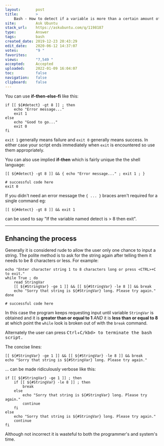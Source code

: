 ```yaml
---
layout:       post
title:        >
    Bash - How to detect if a variable is more than a certain amount of characters
site:         Ask Ubuntu
stack_url:    https://askubuntu.com/q/1198187
type:         Answer
tags:         bash
created_date: 2019-12-23 20:43:29
edit_date:    2020-06-12 14:37:07
votes:        "9 "
favorites:    
views:        "7,549 "
accepted:     Accepted
uploaded:     2022-01-09 16:04:07
toc:          false
navigation:   false
clipboard:    false
---
```


You can use **if-then-else-fi** like this:

``` 
if [[ ${#detect} -gt 8 ]] ; then
    echo "Error message..."
    exit 1
else
    echo "Good to go..."
    exit 0
fi
```

`exit 1` generally means failure and `exit 0` generally means success. In either case your script ends immediately when `exit` is encountered so use them appropriately.

You can also use implied **if-then** which is fairly unique the the shell language:

``` 
[[ ${#detect} -gt 8 ]] && { echo "Error message..." ; exit 1 ; }

# successful code here
exit 0
```

If you didn't need an error message the `{ ... }` braces aren't required for a single command eg:

``` 
[[ ${#detect} -gt 8 ]] && exit 1

```

can be used to say "If the variable named detect is > 8 then exit".


----------

## Enhancing the process

Generally it is considered rude to allow the user only one chance to input a string. The polite method is to ask for the string again after telling them it needs to be 8 characters or less. For example:

``` 
echo "Enter character string 1 to 8 characters long or press <CTRL>+C to exit."
while True ; do
    read StringVar
    [[ ${#StringVar} -ge 1 ]] && [[ ${#StringVar} -le 8 ]] && break
    echo "Sorry that string is ${#StringVar} long. Please try again."
done

# successful code here

```

In this case the program keeps requesting input until variable `StringVar` is obtained and it is **greater than or equal to 1** *AND* it is **less than or equal to 8** at which point the `while` look is broken out of with the `break` command.

Alternately the user can press <kbd>Ctrl</kbd>+<kbd>C/kbd> to terminate the bash script.

The concise lines:

``` 
[[ ${#StringVar} -ge 1 ]] && [[ ${#StringVar} -le 8 ]] && break
echo "Sorry that string is ${#StringVar} long. Please try again."

```

... can be made ridiculously verbose like this:

``` 
if [[ ${#StringVar} -ge 1 ]] ; then
    if [[ ${#StringVar} -le 8 ]] ; then
        break
    else
        echo "Sorry that string is ${#StringVar} long. Please try again."
        continue
    fi
else
    echo "Sorry that string is ${#StringVar} long. Please try again."
    continue
fi

```

Although not incorrect it is wasteful to both the programmer's and system's time.
